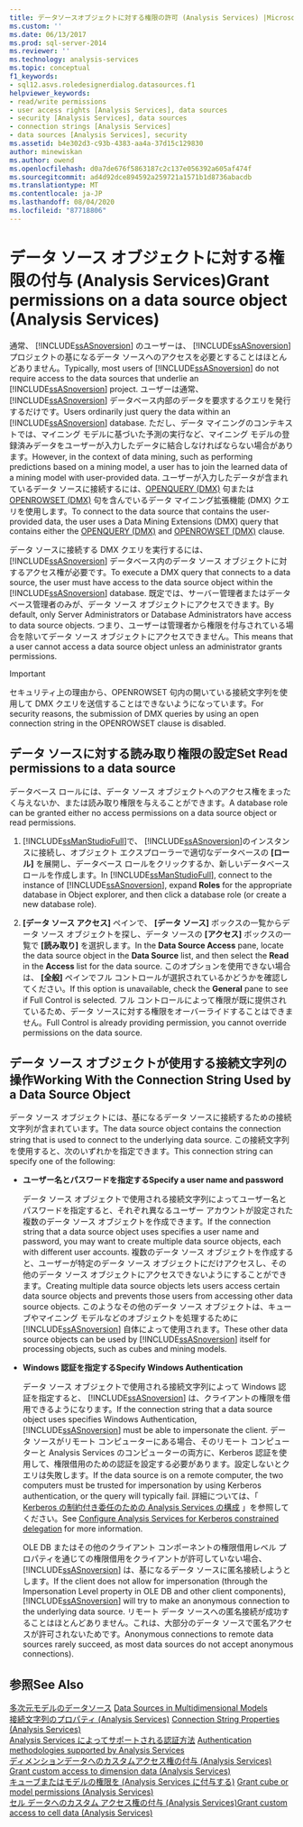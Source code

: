 ```yaml
---
title: データソースオブジェクトに対する権限の許可 (Analysis Services) |Microsoft Docs
ms.custom: ''
ms.date: 06/13/2017
ms.prod: sql-server-2014
ms.reviewer: ''
ms.technology: analysis-services
ms.topic: conceptual
f1_keywords:
- sql12.asvs.roledesignerdialog.datasources.f1
helpviewer_keywords:
- read/write permissions
- user access rights [Analysis Services], data sources
- security [Analysis Services], data sources
- connection strings [Analysis Services]
- data sources [Analysis Services], security
ms.assetid: b4e302d3-c93b-4383-aa4a-37d15c129830
author: minewiskan
ms.author: owend
ms.openlocfilehash: d0a7de676f5863187c2c137e056392a605af474f
ms.sourcegitcommit: ad4d92dce894592a259721a1571b1d8736abacdb
ms.translationtype: MT
ms.contentlocale: ja-JP
ms.lasthandoff: 08/04/2020
ms.locfileid: "87718806"
---
```

# <a name="grant-permissions-on-a-data-source-object-analysis-services"></a><span data-ttu-id="013b4-102">データ ソース オブジェクトに対する権限の付与 (Analysis Services)</span><span class="sxs-lookup"><span data-stu-id="013b4-102">Grant permissions on a data source object (Analysis Services)</span></span>
  <span data-ttu-id="013b4-103">通常、 [!INCLUDE[ssASnoversion](../../includes/ssasnoversion-md.md)] のユーザーは、 [!INCLUDE[ssASnoversion](../../includes/ssasnoversion-md.md)] プロジェクトの基になるデータ ソースへのアクセスを必要とすることはほとんどありません。</span><span class="sxs-lookup"><span data-stu-id="013b4-103">Typically, most users of [!INCLUDE[ssASnoversion](../../includes/ssasnoversion-md.md)] do not require access to the data sources that underlie an [!INCLUDE[ssASnoversion](../../includes/ssasnoversion-md.md)] project.</span></span> <span data-ttu-id="013b4-104">ユーザーは通常、 [!INCLUDE[ssASnoversion](../../includes/ssasnoversion-md.md)] データベース内部のデータを要求するクエリを発行するだけです。</span><span class="sxs-lookup"><span data-stu-id="013b4-104">Users ordinarily just query the data within an [!INCLUDE[ssASnoversion](../../includes/ssasnoversion-md.md)] database.</span></span> <span data-ttu-id="013b4-105">ただし、データ マイニングのコンテキストでは、マイニング モデルに基づいた予測の実行など、マイニング モデルの登録済みデータをユーザーが入力したデータに結合しなければならない場合があります。</span><span class="sxs-lookup"><span data-stu-id="013b4-105">However, in the context of data mining, such as performing predictions based on a mining model, a user has to join the learned data of a mining model with user-provided data.</span></span> <span data-ttu-id="013b4-106">ユーザーが入力したデータが含まれているデータ ソースに接続するには、[OPENQUERY &#40;DMX&#41;](/sql/dmx/source-data-query-openquery) 句または [OPENROWSET &#40;DMX&#41;](/sql/dmx/source-data-query-openrowset) 句を含んでいるデータ マイニング拡張機能 (DMX) クエリを使用します。</span><span class="sxs-lookup"><span data-stu-id="013b4-106">To connect to the data source that contains the user-provided data, the user uses a Data Mining Extensions (DMX) query that contains either the [OPENQUERY &#40;DMX&#41;](/sql/dmx/source-data-query-openquery) and [OPENROWSET &#40;DMX&#41;](/sql/dmx/source-data-query-openrowset) clause.</span></span>  
  
 <span data-ttu-id="013b4-107">データ ソースに接続する DMX クエリを実行するには、 [!INCLUDE[ssASnoversion](../../includes/ssasnoversion-md.md)] データベース内のデータ ソース オブジェクトに対するアクセス権が必要です。</span><span class="sxs-lookup"><span data-stu-id="013b4-107">To execute a DMX query that connects to a data source, the user must have access to the data source object within the [!INCLUDE[ssASnoversion](../../includes/ssasnoversion-md.md)] database.</span></span> <span data-ttu-id="013b4-108">既定では、サーバー管理者またはデータベース管理者のみが、データ ソース オブジェクトにアクセスできます。</span><span class="sxs-lookup"><span data-stu-id="013b4-108">By default, only Server Administrators or Database Administrators have access to data source objects.</span></span> <span data-ttu-id="013b4-109">つまり、ユーザーは管理者から権限を付与されている場合を除いてデータ ソース オブジェクトにアクセスできません。</span><span class="sxs-lookup"><span data-stu-id="013b4-109">This means that a user cannot access a data source object unless an administrator grants permissions.</span></span>  
  
> [!IMPORTANT]  
>  <span data-ttu-id="013b4-110">セキュリティ上の理由から、OPENROWSET 句内の開いている接続文字列を使用して DMX クエリを送信することはできないようになっています。</span><span class="sxs-lookup"><span data-stu-id="013b4-110">For security reasons, the submission of DMX queries by using an open connection string in the OPENROWSET clause is disabled.</span></span>  
  
## <a name="set-read-permissions-to-a-data-source"></a><span data-ttu-id="013b4-111">データ ソースに対する読み取り権限の設定</span><span class="sxs-lookup"><span data-stu-id="013b4-111">Set Read permissions to a data source</span></span>  
 <span data-ttu-id="013b4-112">データベース ロールには、データ ソース オブジェクトへのアクセス権をまったく与えないか、または読み取り権限を与えることができます。</span><span class="sxs-lookup"><span data-stu-id="013b4-112">A database role can be granted either no access permissions on a data source object or read permissions.</span></span>  
  
1.  <span data-ttu-id="013b4-113">[!INCLUDE[ssManStudioFull](../../includes/ssmanstudiofull-md.md)]で、 [!INCLUDE[ssASnoversion](../../includes/ssasnoversion-md.md)]のインスタンスに接続し、オブジェクト エクスプローラーで適切なデータベースの **[ロール]** を展開し、データベース ロールをクリックするか、新しいデータベース ロールを作成します。</span><span class="sxs-lookup"><span data-stu-id="013b4-113">In [!INCLUDE[ssManStudioFull](../../includes/ssmanstudiofull-md.md)], connect to the instance of [!INCLUDE[ssASnoversion](../../includes/ssasnoversion-md.md)], expand **Roles** for the appropriate database in Object explorer, and then click a database role (or create a new database role).</span></span>  
  
2.  <span data-ttu-id="013b4-114">**[データ ソース アクセス]** ペインで、 **[データ ソース]** ボックスの一覧からデータ ソース オブジェクトを探し、データ ソースの **[アクセス]** ボックスの一覧で **[読み取り]** を選択します。</span><span class="sxs-lookup"><span data-stu-id="013b4-114">In the **Data Source Access** pane, locate the data source object in the **Data Source** list, and then select the **Read** in the **Access** list for the data source.</span></span> <span data-ttu-id="013b4-115">このオプションを使用できない場合は、 **[全般]** ペインでフル コントロールが選択されているかどうかを確認してください。</span><span class="sxs-lookup"><span data-stu-id="013b4-115">If this option is unavailable, check the **General** pane to see if Full Control is selected.</span></span> <span data-ttu-id="013b4-116">フル コントロールによって権限が既に提供されているため、データ ソースに対する権限をオーバーライドすることはできません。</span><span class="sxs-lookup"><span data-stu-id="013b4-116">Full Control is already providing permission, you cannot override permissions on the data source.</span></span>  
  
## <a name="working-with-the-connection-string-used-by-a-data-source-object"></a><span data-ttu-id="013b4-117">データ ソース オブジェクトが使用する接続文字列の操作</span><span class="sxs-lookup"><span data-stu-id="013b4-117">Working With the Connection String Used by a Data Source Object</span></span>  
 <span data-ttu-id="013b4-118">データ ソース オブジェクトには、基になるデータ ソースに接続するための接続文字列が含まれています。</span><span class="sxs-lookup"><span data-stu-id="013b4-118">The data source object contains the connection string that is used to connect to the underlying data source.</span></span> <span data-ttu-id="013b4-119">この接続文字列を使用すると、次のいずれかを指定できます。</span><span class="sxs-lookup"><span data-stu-id="013b4-119">This connection string can specify one of the following:</span></span>  
  
-   <span data-ttu-id="013b4-120">**ユーザー名とパスワードを指定する**</span><span class="sxs-lookup"><span data-stu-id="013b4-120">**Specify a user name and password**</span></span>  
  
     <span data-ttu-id="013b4-121">データ ソース オブジェクトで使用される接続文字列によってユーザー名とパスワードを指定すると、それぞれ異なるユーザー アカウントが設定された複数のデータ ソース オブジェクトを作成できます。</span><span class="sxs-lookup"><span data-stu-id="013b4-121">If the connection string that a data source object uses specifies a user name and password, you may want to create multiple data source objects, each with different user accounts.</span></span> <span data-ttu-id="013b4-122">複数のデータ ソース オブジェクトを作成すると、ユーザーが特定のデータ ソース オブジェクトにだけアクセスし、その他のデータ ソース オブジェクトにアクセスできないようにすることができます。</span><span class="sxs-lookup"><span data-stu-id="013b4-122">Creating multiple data source objects lets users access certain data source objects and prevents those users from accessing other data source objects.</span></span> <span data-ttu-id="013b4-123">このようなその他のデータ ソース オブジェクトは、キューブやマイニング モデルなどのオブジェクトを処理するために [!INCLUDE[ssASnoversion](../../includes/ssasnoversion-md.md)] 自体によって使用されます。</span><span class="sxs-lookup"><span data-stu-id="013b4-123">These other data source objects can be used by [!INCLUDE[ssASnoversion](../../includes/ssasnoversion-md.md)] itself for processing objects, such as cubes and mining models.</span></span>  
  
-   <span data-ttu-id="013b4-124">**Windows 認証を指定する**</span><span class="sxs-lookup"><span data-stu-id="013b4-124">**Specify Windows Authentication**</span></span>  
  
     <span data-ttu-id="013b4-125">データ ソース オブジェクトで使用される接続文字列によって Windows 認証を指定すると、 [!INCLUDE[ssASnoversion](../../includes/ssasnoversion-md.md)] は、クライアントの権限を借用できるようになります。</span><span class="sxs-lookup"><span data-stu-id="013b4-125">If the connection string that a data source object uses specifies Windows Authentication, [!INCLUDE[ssASnoversion](../../includes/ssasnoversion-md.md)] must be able to impersonate the client.</span></span> <span data-ttu-id="013b4-126">データ ソースがリモート コンピューターにある場合、そのリモート コンピューターと Analysis Services のコンピューターの両方に、Kerberos 認証を使用して、権限借用のための認証を設定する必要があります。設定しないとクエリは失敗します。</span><span class="sxs-lookup"><span data-stu-id="013b4-126">If the data source is on a remote computer, the two computers must be trusted for impersonation by using Kerberos authentication, or the query will typically fail.</span></span> <span data-ttu-id="013b4-127">詳細については、「 [Kerberos の制約付き委任のための Analysis Services の構成](../instances/configure-analysis-services-for-kerberos-constrained-delegation.md) 」を参照してください。</span><span class="sxs-lookup"><span data-stu-id="013b4-127">See [Configure Analysis Services for Kerberos constrained delegation](../instances/configure-analysis-services-for-kerberos-constrained-delegation.md) for more information.</span></span>  
  
     <span data-ttu-id="013b4-128">OLE DB またはその他のクライアント コンポーネントの権限借用レベル プロパティを通じての権限借用をクライアントが許可していない場合、 [!INCLUDE[ssASnoversion](../../includes/ssasnoversion-md.md)] は、基になるデータ ソースに匿名接続しようとします。</span><span class="sxs-lookup"><span data-stu-id="013b4-128">If the client does not allow for impersonation (through the Impersonation Level property in OLE DB and other client components), [!INCLUDE[ssASnoversion](../../includes/ssasnoversion-md.md)] will try to make an anonymous connection to the underlying data source.</span></span> <span data-ttu-id="013b4-129">リモート データ ソースへの匿名接続が成功することはほとんどありません。これは、大部分のデータ ソースで匿名アクセスが許可されないためです。</span><span class="sxs-lookup"><span data-stu-id="013b4-129">Anonymous connections to remote data sources rarely succeed, as most data sources do not accept anonymous connections).</span></span>  
  
## <a name="see-also"></a><span data-ttu-id="013b4-130">参照</span><span class="sxs-lookup"><span data-stu-id="013b4-130">See Also</span></span>  
 <span data-ttu-id="013b4-131">[多次元モデルのデータソース](data-sources-in-multidimensional-models.md) </span><span class="sxs-lookup"><span data-stu-id="013b4-131">[Data Sources in Multidimensional Models](data-sources-in-multidimensional-models.md) </span></span>  
 <span data-ttu-id="013b4-132">[接続文字列のプロパティ &#40;Analysis Services&#41;](../instances/connection-string-properties-analysis-services.md) </span><span class="sxs-lookup"><span data-stu-id="013b4-132">[Connection String Properties &#40;Analysis Services&#41;](../instances/connection-string-properties-analysis-services.md) </span></span>  
 <span data-ttu-id="013b4-133">[Analysis Services によってサポートされる認証方法](../instances/authentication-methodologies-supported-by-analysis-services.md) </span><span class="sxs-lookup"><span data-stu-id="013b4-133">[Authentication methodologies supported by Analysis Services](../instances/authentication-methodologies-supported-by-analysis-services.md) </span></span>  
 <span data-ttu-id="013b4-134">[ディメンションデータへのカスタムアクセス権の付与 &#40;Analysis Services&#41;](grant-custom-access-to-dimension-data-analysis-services.md) </span><span class="sxs-lookup"><span data-stu-id="013b4-134">[Grant custom access to dimension data &#40;Analysis Services&#41;](grant-custom-access-to-dimension-data-analysis-services.md) </span></span>  
 <span data-ttu-id="013b4-135">[キューブまたはモデルの権限を &#40;Analysis Services に付与する&#41;](grant-cube-or-model-permissions-analysis-services.md) </span><span class="sxs-lookup"><span data-stu-id="013b4-135">[Grant cube or model permissions &#40;Analysis Services&#41;](grant-cube-or-model-permissions-analysis-services.md) </span></span>  
 [<span data-ttu-id="013b4-136">セル データへのカスタム アクセス権の付与 &#40;Analysis Services&#41;</span><span class="sxs-lookup"><span data-stu-id="013b4-136">Grant custom access to cell data &#40;Analysis Services&#41;</span></span>](grant-custom-access-to-cell-data-analysis-services.md)  
  
  
